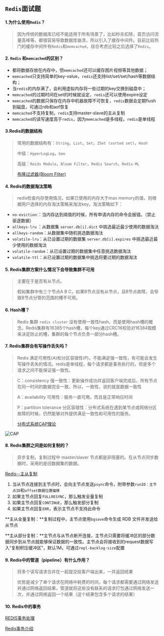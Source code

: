 ## `Redis`面试题

#### 1.为什么使用`Redis`？

> 因为传统的数据库已经不能适用于所有场景了，比如秒杀扣除，首页访问流量高峰等。都很容易导致数据库崩溃，所以引入了缓存中间件。目前比较热门的缓存中间件有`Redis`和`memcached`，综合考虑比较之后选择了`Redis`。



#### 2. `Redis` 和`memcached`的区别？

- 都将数据存放在内存中，但`memcached`还可以缓存图片视频等其他数据；
- `memcached`只支持简单的key-value，`redis`还支持list/set/set/hash等数据结构；
- 当`redis`的内存满了，会利用虚拟内存将一些过期的key交换到磁盘中；
- `memcached`的过期时间在set的时候就设定，`redis`还可以使用expire设定
- `memcached`的数据只保存在内存中机器故障不可恢复，`redis`数据会定期flush到磁盘，可通过rdb和aof恢复
- `memcached`不支持复制，`redis`支持master-slave的主从复制
- `memcached`的读写速度高于`redis`，因为`memcached`是多线程，`redis`是单线程



#### 3.Redis的数据结构

> 常用的数据结构有：`String`，`List`，`Set`，`ZSet (sorted set)`，`Hash`
>
> 中级：`HyperLogLog`，`Geo`
>
> 高级：`Reids Module`，`Bloom Filter`，`Redis Search`，`Redis-ML`
>
> [布隆过滤器(Bloom Filter)](./bloom_filter.md)



#### 4. Redis的数据淘汰策略

> redis检查内存使用情况，如果已使用的内存大于max memory的值，则根据用户选择的内存淘汰策略来淘汰key。淘汰策略如下：

- `no-eviction`:：当内存达到阈值的时候，所有申请内存的命令会报错。（禁止驱逐数据）
- `allkeys-lru` ：从数据集 `server.db[i].dict` 中挑选最近最少使用的数据淘汰
- `allkeys-random`：从数据集中随机挑选数据淘汰
- `volatile-lru`：从已设置过期的数据集 `server.db[i].expires` 中挑选最近最少使用的数据淘汰
- `volatile-random`：从已设置过期的数据集中任意挑选数据淘汰
- `volatile-ttl`：从已设置过期的数据集中挑选将要过期的数据淘汰



#### 5. Redis集群方案什么情况下会导致集群不可用

> 主要在于是否有从节点。
>
> 假如集群中有三个节点A B C，如果B节点没有从节点，且B节点故障，会导致B节点分管的范围的槽不可用。



#### 6. Hash槽？

> Redis 集群 `redis cluster` 没有使用一致性hash，而是使用hash槽的概念。Redis集群有16385个hash槽，每个key通过CRC16校验对16384取模来决定防止的槽，集群的每个节点负责一部分hash槽。



#### 7. Redis集群会有写操作丢失吗？

> Redis 满足可用性(A)和分区容错性(P)，不能满足强一致性，有可能会发生写操作丢失的情况。redis是单线程，每个请求都是事务执行的，但是多个请求之间不能保证强一致性。

> C：consistency 强一致性：更新操作成功并返回客户端完成后，所有节点在同一时间的数据完全一致，所以，一致性，说的就是数据一致性
>
> A：availability 可用性：服务一直可用，而且是正常响应时间
>
> P：partition tolerance 分区容错性：分布式系统在遇到某节点或网络分区故障的时候，仍然能够对外提供满足一致性和可用性的服务。
>
> [分布式系统CAP理论](http://www.hollischuang.com/archives/666)

![CAP](http://ww1.sinaimg.cn/large/006fJlVugy1gc1g23egumj30m80m8djd.jpg)



#### 8. Redis集群之间是如何复制的？

> 异步复制，复制过程中 master/slaver 节点都是非阻塞的。在从节点同步数据时，采用的是旧数据集的数据。

[Redis--主从复制](https://blog.csdn.net/zhengzhaoyang122/article/details/99695747)

1. 当从节点连接到主节点时，会向主节点发送`psync`命令，附带参数`runID：主节点ID`和`offset数据位置偏移`
2. 如果主节点回复`FULLRESYNC`，那么触发全量复制
3. 如果主节点回复`CONTINUE`，那么触发部分复制
4. 如果主节点回复`ERR`，表示主节点不支持此命令

**主从全量复制：**复制过程中，主节点使用`bgsave`命令生成 RDB 文件并发送给从节点

**主从部分复制：**主节点与从节点断开连接，主节点只需要将缓冲区的部分数据同步到从节点就能够保证数据的一致性。主节点会将接收到的request数据写入“复制积压缓冲区”，默认1M，可通过`repl-backlog-size`配置



#### 9. Redis中的管道（pipeline）有什么作用？

> 将多个读写请求合并在一起提交给客户端出来，一并返回结果
>
> 优势是减少了单个请求在网络中耗费的时间，每个请求都需要通过网络发送并通过网络返回结果，管道就将这些没有联系的请求打包通过网络发送一次，并通过网络返回一个结果（这个结果包含多个请求的结果）



#### 10. Redis中的事务

[REDIS事务处理](http://www.redis.cn/topics/transactions.html)

[Redis事务介绍](https://blog.csdn.net/hechurui/article/details/49508749)

> 